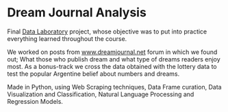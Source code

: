 # Dream Journal Analysis

Final [Data Laboratory](https://github.com/machulsky61/Data-Laboratory) project, whose objective was to put into practice everything learned throughout the course.

We worked on posts from www.dreamjournal.net forum in which we found out; What those who publish dream and what type of dreams readers enjoy most. As a bonus-track we cross the data obtained with the lottery data to test the popular Argentine belief about numbers and dreams.

Made in Python, using Web Scraping techniques, Data Frame curation, Data Visualization and Classification, Natural Language Processing and Regression Models.
